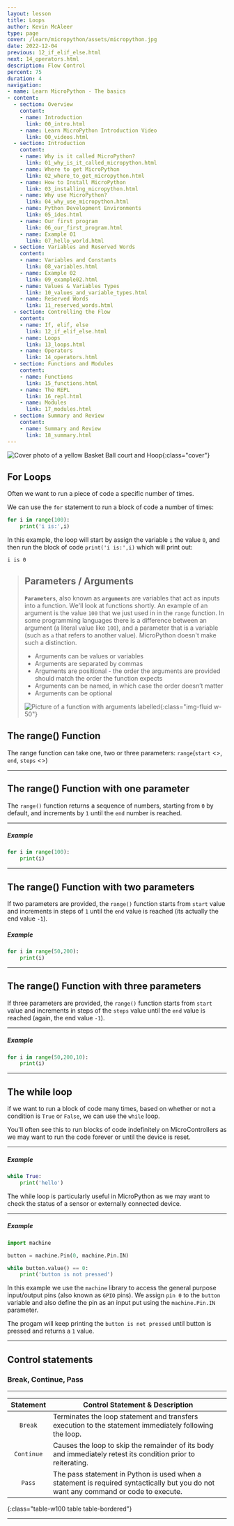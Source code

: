```yaml
---
layout: lesson
title: Loops
author: Kevin McAleer
type: page
cover: /learn/micropython/assets/micropython.jpg
date: 2022-12-04
previous: 12_if_elif_else.html
next: 14_operators.html
description: Flow Control
percent: 75
duration: 4
navigation:
- name: Learn MicroPython - The basics
- content:
  - section: Overview
    content:
    - name: Introduction
      link: 00_intro.html
    - name: Learn MicroPython Introduction Video
      link: 00_videos.html
  - section: Introduction
    content:
    - name: Why is it called MicroPython?
      link: 01_why_is_it_called_micropython.html
    - name: Where to get MicroPython
      link: 02_where_to_get_micropython.html
    - name: How to Install MicroPython
      link: 03_installing_micropython.html
    - name: Why use MicroPython?
      link: 04_why_use_micropython.html
    - name: Python Development Environments
      link: 05_ides.html
    - name: Our first program
      link: 06_our_first_program.html
    - name: Example 01
      link: 07_hello_world.html
  - section: Variables and Reserved Words
    content:
    - name: Variables and Constants
      link: 08_variables.html
    - name: Example 02
      link: 09_example02.html
    - name: Values & Variables Types
      link: 10_values_and_variable_types.html
    - name: Reserved Words
      link: 11_reserved_words.html
  - section: Controlling the Flow
    content:
    - name: If, elif, else
      link: 12_if_elif_else.html
    - name: Loops
      link: 13_loops.html
    - name: Operators
      link: 14_operators.html
  - section: Functions and Modules
    content:
    - name: Functions
      link: 15_functions.html
    - name: The REPL
      link: 16_repl.html
    - name: Modules
      link: 17_modules.html
  - section: Summary and Review
    content:
    - name: Summary and Review
      link: 18_summary.html
---
```



![Cover photo of a yellow Basket Ball court and Hoop](assets/hoops.jpg){:class="cover"}

## For Loops

Often we want to run a piece of code a specific number of times.

We can use the `for` statement to run a block of code a number of times:

```python
for i in range(100):
    print('i is:',i)
```

In this example, the loop will start by assign the variable `i` the value `0`, and then run the block of code `print('i is:',i)` which will print out:

```console
i is 0
```

> ## Parameters / Arguments
>
> **`Parameters`**, also known as **`arguments`** are variables that act as inputs into a function. We'll look at functions shortly.
> An example of an argument is the value `100` that we just used in in the `range` function.
> In some programming languages there is a difference between an argument (a literal value like `100`), and a parameter that is a variable (such as `a` that refers to another value). MicroPython doesn't make such a distinction.
>
> * Arguments can be values or variables
> * Arguments are separated by commas
> * Arguments are positional - the order the arguments are provided should match the order the function expects
> * Arguments can be named, in which case the order doesn’t matter
> * Arguments can be optional
>
> ![Picture of a function with arguments labelled](assets/arguments.png){:class="img-fluid w-50"}
>

## The range() Function

The range function can take one, two or three parameters:
`range`(`start` <<optional>>, `end`, `steps` <<optional>>)

---

## The range() Function with one parameter

The `range()` function returns a sequence of numbers, starting from `0` by default, and increments by `1` until the `end` number is reached.

---

##### Example

```python
for i in range(100):
    print(i)
```

---

## The range() Function with two parameters

If two parameters are provided, the `range()` function starts from `start` value and increments in steps of `1` until the `end` value is reached (its actually the end value `-1`).

##### Example

```python
for i in range(50,200):
    print(i)
```

---

## The range() Function with three parameters

If three parameters are provided, the `range()` function starts from `start` value and increments in steps of the `steps` value until the `end` value is reached (again, the end value `-1`).

---

##### Example

```python
for i in range(50,200,10):
    print(i)
```

---

## The while loop

if we want to run a block of code many times, based on whether or not a condition is `True` or `False`, we can use the `while` loop.

You'll often see this to run blocks of code indefinitely on MicroControllers as we may want to run the code forever or until the device is reset.

---

##### Example

```python
while True:
    print('hello')
```

The while loop is particularly useful in MicroPython as we may want to check the status of a sensor or externally connected device.

---

##### Example

```python
import machine

button = machine.Pin(0, machine.Pin.IN)

while button.value() == 0:
    print('button is not pressed')
```

In this example we use the `machine` library to access the general purpose input/output pins (also known as `GPIO` pins). We assign `pin 0` to the `button` variable and also define the pin as an input put using the `machine.Pin.IN` parameter.

The progam will keep printing the `button is not pressed` until button is pressed and returns a `1` value.

---

## Control statements
### Break, Continue, Pass

---

| Statement	| Control Statement & Description |
|:--:|---|
|`Break`	|Terminates the loop statement and transfers execution to the statement immediately following the loop.|
|`Continue`|	Causes the loop to skip the remainder of its body and immediately retest its condition prior to reiterating.|
|`Pass`	|The pass statement in Python is used when a statement is required syntactically but you do not want any command or code to execute.|
{:class="table-w100 table table-bordered"}

---
